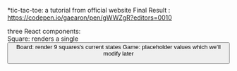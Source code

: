 *tic-tac-toe: a tutorial from official website
Final Result : https://codepen.io/gaearon/pen/gWWZgR?editors=0010  

three React components:  
Square: renders a single <button>
Board: render 9 squares's current states
Game: placeholder values which we’ll modify later